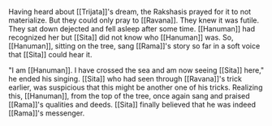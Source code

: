 Having heard about [[Trijata]]'s dream, the Rakshasis prayed for it to not materialize. But they could only pray to [[Ravana]]. They knew it was futile. They sat down dejected and fell asleep after some time. [[Hanuman]] had recognized her but [[Sita]] did not know who [[Hanuman]] was. So, [[Hanuman]], sitting on the tree, sang [[Rama]]'s story so far in a soft voice that [[Sita]] could hear it.

"I am [[Hanuman]]. I have crossed the sea and am now seeing [[Sita]] here," he ended his singing. [[Sita]] who had seen through [[Ravana]]'s trick earlier, was suspicious that this might be another one of his tricks. Realizing this, [[Hanuman]], from the top of the tree, once again sang and praised [[Rama]]'s qualities and deeds. [[Sita]] finally believed that he was indeed [[Rama]]'s messenger.